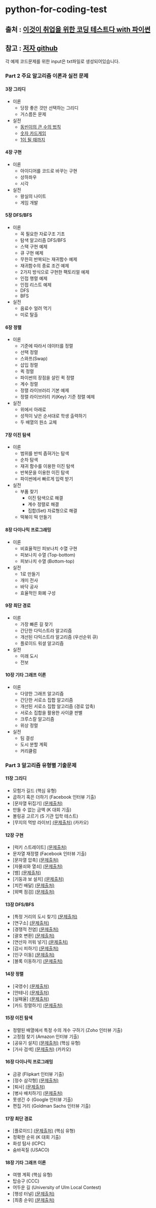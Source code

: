 # python-for-coding-test
## 출처 : [이것이 취업을 위한 코딩 테스트다 with 파이썬](http://www.yes24.com/Product/Goods/91433923)
## 참고 : [저자 github](https://github.com/ndb796/python-for-coding-test)
각 예제 코드문제를 위한 input은 txt파일로 생성되어있습니다.

### Part 2 주요 알고리즘 이론과 실전 문제

#### 3장 그리디

* 이론
    * 당장 좋은 것만 선택하는 그리디
    * 거스름돈 문제
* 실전
    * [동빈이의 큰 수의 법칙](/03/1.py)
    * [숫자 카드게임](/03/2.py)
    * [1이 될 때까지](/03/3.py)

#### 4장 구현

* 이론
    * 아이디어를 코드로 바꾸는 구현
    * 상하좌우
    * 시각
* 실전
    * 왕실의 나이트
    * 게임 개발

#### 5장 DFS/BFS

* 이론
    * 꼭 필요한 자료구조 기초
    * 탐색 알고리즘 DFS/BFS
    * 스택 구현 예제
    * 큐 구현 예제
    * 무한히 반복되는 재귀함수 예제
    * 재귀함수의 종료 조건 예제
    * 2가지 방식으로 구현한 팩토리얼 예제
    * 인접 행렬 예제
    * 인접 리스트 예제
    * DFS
    * BFS
* 실전
    * 음료수 얼려 먹기
    * 미로 탈출

#### 6장 정렬

* 이론
    * 기준에 따라서 데이터를 정렬
    * 선택 정렬
    * 스와프(Swap)
    * 삽입 정렬
    * 퀵 정렬
    * 파이썬의 장점을 살린 퀵 정렬
    * 계수 정렬
    * 정렬 라이브러리 기본 예제
    * 정렬 라이브러리 키(Key) 기준 정렬 예제
* 실전
    * 위에서 아래로
    * 성적이 낮은 순서대로 학생 출력하기
    * 두 배열의 원소 교체

#### 7장 이진 탐색

* 이론
    * 범위를 반씩 좁혀가는 탐색
    * 순차 탐색
    * 재귀 함수를 이용한 이진 탐색
    * 반복문을 이용한 이진 탐색
    * 파이썬에서 빠르게 입력 받기
* 실전
    * 부품 찾기
        * 이진 탐색으로 해결
        * 계수 정렬로 해결
        * 집합(Set) 자료형으로 해결
    * 떡볶이 떡 만들기

#### 8장 다이나믹 프로그래밍

* 이론
    * 비효율적인 피보나치 수열 구현
    * 피보나치 수열 (Top-bottom)
    * 피보나치 수열 (Bottom-top)
* 실전
    * 1로 만들기
    * 개미 전사
    * 바닥 공사
    * 효율적인 화폐 구성

#### 9장 최단 경로

* 이론
    * 가장 빠른 길 찾기
    * 간단한 다익스트라 알고리즘
    * 개선된 다익스트라 알고리즘 (우선순위 큐)
    * 플로이드 워셜 알고리즘
* 실전
    * 미래 도시
    * 전보

#### 10장 기타 그래프 이론

* 이론
    * 다양한 그래프 알고리즘
    * 간단한 서로소 집합 알고리즘
    * 개선된 서로소 집합 알고리즘 (경로 압축)
    * 서로소 집합을 활용한 사이클 판별
    * 크루스칼 알고리즘
    * 위상 정렬
* 실전
    * 팀 결성
    * 도시 분할 계획
    * 커리큘럼

### Part 3 알고리즘 유형별 기출문제

#### 11장 그리디

* 모험가 길드 (핵심 유형)
* 곱하기 혹은 더하기 (Facebook 인터뷰 기출)
* [문자열 뒤집기] [(문제출처)](https://www.acmicpc.net/problem/1439)
* 만들 수 없는 금액 (K 대회 기출)
* 볼링공 고르기 (S 기관 입학 테스트)
* [무지의 먹방 라이브] [(문제출처)](https://programmers.co.kr/learn/courses/30/lessons/42891) (카카오)

#### 12장 구현

* [럭키 스트레이트] [(문제출처)](https://www.acmicpc.net/problem/18406)
* 문자열 재정렬 (Facebook 인터뷰 기출)
* [문자열 압축] [(문제출처)](https://programmers.co.kr/learn/courses/30/lessons/60057)
* [자물쇠와 열쇠] [(문제출처)](https://programmers.co.kr/learn/courses/30/lessons/60059)
* [뱀] [(문제출처)](https://www.acmicpc.net/problem/3190)
* [기둥과 보 설치] [(문제출처)](https://programmers.co.kr/learn/courses/30/lessons/60061)
* [치킨 배달] [(문제출처)](https://www.acmicpc.net/problem/15686) 
* [외벽 점검] [(문제출처)](https://programmers.co.kr/learn/courses/30/lessons/60062)

#### 13장 DFS/BFS

* [특정 거리의 도시 찾기] [(문제출처)](https://www.acmicpc.net/problem/18352)
* [연구소] [(문제출처)](https://www.acmicpc.net/problem/14502) 
* [경쟁적 전염] [(문제출처)](https://www.acmicpc.net/problem/18405) 
* [괄호 변환] [(문제출처)](https://programmers.co.kr/learn/courses/30/lessons/60058)
* [연산자 끼워 넣기] [(문제출처)](https://www.acmicpc.net/problem/14888) 
* [감시 피하기] [(문제출처)](https://www.acmicpc.net/problem/18428)
* [인구 이동] [(문제출처)](https://www.acmicpc.net/problem/16234) 
* [블록 이동하기] [(문제출처)](https://programmers.co.kr/learn/courses/30/lessons/60063)

#### 14장 정렬

* [국영수] [(문제출처)](https://www.acmicpc.net/problem/10825) 
* [안테나] [(문제출처)](https://www.acmicpc.net/problem/18310) 
* [실패율] [(문제출처)](https://programmers.co.kr/learn/courses/30/lessons/42889) 
* [카드 정렬하기] [(문제출처)](https://www.acmicpc.net/problem/1715) 

#### 15장 이진 탐색

* 정렬된 배열에서 특정 수의 개수 구하기 (Zoho 인터뷰 기출)
* 고정점 찾기 (Amazon 인터뷰 기출)
* [공유기 설치] [(문제출처)](https://www.acmicpc.net/problem/2110) (핵심 유형)
* [가사 검색] [(문제출처)](https://programmers.co.kr/learn/courses/30/lessons/60060) (카카오)

#### 16장 다이나믹 프로그래밍

* 금광 (Flipkart 인터뷰 기출)
* [정수 삼각형] [(문제출처)](https://www.acmicpc.net/problem/1932)
* [퇴사] [(문제출처)](https://www.acmicpc.net/problem/14501)
* [병사 배치하기] [(문제출처)](https://www.acmicpc.net/problem/18353) 
* 못생긴 수 (Google 인터뷰 기출)
* 편집 거리 (Goldman Sachs 인터뷰 기출)

#### 17장 최단 경로

* [플로이드] [(문제출처)](https://www.acmicpc.net/problem/11404) (핵심 유형)
* 정확한 순위 (K 대회 기출)
* 화성 탐사 (ICPC)
* 숨바꼭질 (USACO)

#### 18장 기타 그래프 이론

* 여행 계획 (핵심 유형)
* 탑승구 (CCC)
* 어두운 길 (University of Ulm Local Contest)
* [행성 터널] [(문제출처)](https://www.acmicpc.net/problem/2887)
* [최종 순위] [(문제출처)](https://www.acmicpc.net/problem/3665)

